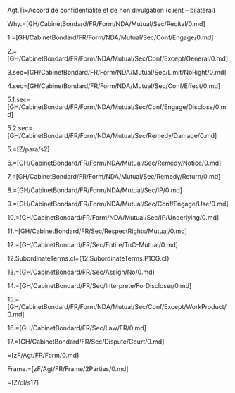 Agt.Ti=Accord de confidentialité et de non divulgation (client – bilatéral)

Why.=[GH/CabinetBondard/FR/Form/NDA/Mutual/Sec/Recital/0.md]

1.=[GH/CabinetBondard/FR/Form/NDA/Mutual/Sec/Conf/Engage/0.md]

2.=[GH/CabinetBondard/FR/Form/NDA/Mutual/Sec/Conf/Except/General/0.md]

3.sec=[GH/CabinetBondard/FR/Form/NDA/Mutual/Sec/Limit/NoRight/0.md]

4.sec=[GH/CabinetBondard/FR/Form/NDA/Mutual/Sec/Conf/Effect/0.md]

5.1.sec=[GH/CabinetBondard/FR/Form/NDA/Mutual/Sec/Conf/Engage/Disclose/0.md]

5.2.sec=[GH/CabinetBondard/FR/Form/NDA/Mutual/Sec/Remedy/Damage/0.md]

5.=[Z/para/s2]

6.=[GH/CabinetBondard/FR/Form/NDA/Mutual/Sec/Remedy/Notice/0.md]

7.=[GH/CabinetBondard/FR/Form/NDA/Mutual/Sec/Remedy/Return/0.md]

8.=[GH/CabinetBondard/FR/Form/NDA/Mutual/Sec/IP/0.md]

9.=[GH/CabinetBondard/FR/Form/NDA/Mutual/Sec/Conf/Engage/Use/0.md]

10.=[GH/CabinetBondard/FR/Form/NDA/Mutual/Sec/IP/Underlying/0.md]

11.=[GH/CabinetBondard/FR/Sec/RespectRights/Mutual/0.md]

12.=[GH/CabinetBondard/FR/Sec/Entire/TnC-Mutual/0.md]

12.SubordinateTerms.cl={12.SubordinateTerms.P1CG.cl}

13.=[GH/CabinetBondard/FR/Sec/Assign/No/0.md]

14.=[GH/CabinetBondard/FR/Sec/Interprete/ForDiscloser/0.md]

15.=[GH/CabinetBondard/FR/Form/NDA/Mutual/Sec/Conf/Except/WorkProduct/0.md]

16.=[GH/CabinetBondard/FR/Sec/Law/FR/0.md]

17.=[GH/CabinetBondard/FR/Sec/Dispute/Court/0.md]

=[zF/Agt/FR/Form/0.md]

Frame.=[zF/Agt/FR/Frame/2Parties/0.md]  

=[Z/ol/s17]